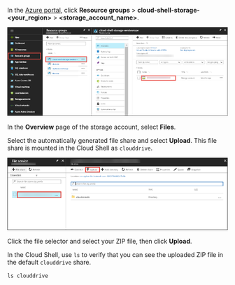 In the [Azure portal](https://portal.azure.com), click **Resource groups** > **cloud-shell-storage-\<your_region>** > **\<storage_account_name>**.

![Find Cloud Shell storage account](../articles/app-service/media/app-service-deploy-zip/upload-choose-storage-account.png)

In the **Overview** page of the storage account, select **Files**.

Select the automatically generated file share and select **Upload**. This file share is mounted in the Cloud Shell as `clouddrive`.

![Find Upload button](../articles/app-service/media/app-service-deploy-zip/upload-select-button.png)

Click the file selector and select your ZIP file, then click **Upload**. 

In the Cloud Shell, use `ls` to verify that you can see the uploaded ZIP file in the default `clouddrive` share.

```azurecli-interactive
ls clouddrive
```
